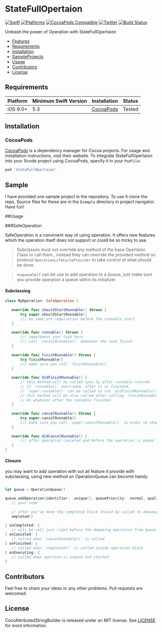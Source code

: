 # StateFullOpertaion

[![Swift](https://img.shields.io/badge/Swift-5.3_or_Higher-orange?style=flat-square)](https://img.shields.io/badge/Swift-5.1_5.2_5.3_5.4-Orange?style=flat-square)
[![Platforms](https://img.shields.io/badge/Platforms-iOS_9_or_Higher-yellowgreen?style=flat-square)](https://img.shields.io/badge/Platforms-macOS_iOS_tvOS_watchOS_Linux_Windows-Green?style=flat-square)
[![CocoaPods Compatible](https://img.shields.io/cocoapods/v/Alamofire.svg?style=flat-square)](https://img.shields.io/cocoapods/v/Alamofire.svg)
[![Twitter](https://img.shields.io/badge/twitter-@Vosough_k-blue.svg?style=flat-square)](https://twitter.com/AlamofireSF)
[![Build Status](https://travis-ci.org/joemccann/dillinger.svg?branch=master)](https://travis-ci.org/joemccann/dillinger)

Unleash the power of Operation with StateFullOpertaion

- [Features](#features)
- [Requirements](#requirements)
- [Installation](#installation)
- [SampleProjects](#Sample)
- [Usage](#Usage)
- [Contributors](#Contributors)
- [License](#license)

## Requirements

| Platform | Minimum Swift Version | Installation | Status |
| --- | --- | --- | --- |
| iOS 9.0+ | 5.3 | [CocoaPods](#cocoapods) | Tested |

## Installation

### CocoaPods

[CocoaPods](https://cocoapods.org) is a dependency manager for Cocoa projects. For usage and installation instructions, visit their website. To integrate StateFullOpertaion into your Xcode project using CocoaPods, specify it in your `Podfile`:

```ruby
pod 'StateFullOpertaion'
```

## Sample

I have provided one sample project in the repository. To use it clone the repo, Source files for these are in the `Example` directory in project navigator. Have fun!

##Usage


###SafeOperation

SafeOperation is a convinient way of using operation.
It offers new features which the operation itself does not support or could be so tricky to use.

> Subclasses must not override any method of the base Opertaion Class or call them
 , instead they can override the provided method on protocol `OperationLifeCycleProvider` to take control of what should be done.
 
> `enqueueSelf` can be use to add operation to a Queue, just make sure you provide operation a queue within its initializer.

#### Subclassing
 
 ```swift
 class MyOperation: SafeOperation {
    
    override func shouldStartRunnable() throws {
        try super.shouldStartRunnable()
        /// do some pre-requireties before the runnable start
    }
    
    override func runnable() throws {
        /// impelement your task here
        /// call `cancelRunnable()` whenever the task finish
    }
    
    override func finishRunnable() throws {
        try finishRunnable()
        /// make sure you call `finishRunnable()`
    }
    
    override func didFinishRunnable() {
        // this method will be called sync-ly after runnable retured
        // if `runnable()` overrided, after it is finished,
        // `super.runnable()` can be called to run `didFinishRunnable()`
        // this method will be also called after calling `finishRunnable()`
        // do whatever after the runnable finished
    }
    
    override func cancelRunnable() throws {
        try super.cancelRunnable()
        /// make sure you call `super.cancelRunnable()` in order to change operation flag
    }
    
    override func didCancelRunnable() {
        /// after operation canceled and before the operation is poped from queue this method will be called
    }
}
 ```

#### Closure

you may want to add operation with out all feature it provide with subclassing, using new method on OperationQueue can become handy.

```swift

let queue = OperationQueue()

queue.addOperation(identifier: .unique(), queuePriority: .normal, qualityOfService: .background) { completed in
   // your code
	
   // after you've done the completed block should be called to dequeue operation from queue
   ompleted()
	
} onCompleted: {
   // will be call just right before the dequeing operation from queue
} onCanceled: {
   // called when `cancelRunnable()` is called
} onFinished: {
   // called when `completed()` is called inside operation block
} onExecuting: {
   // called when opertion is enqued and started
}

```


## Contributors

Feel free to share your ideas or any other problems. Pull requests are welcomed.

## License

CocoAttributedStringBuilder is released under an MIT license. See [LICENSE](https://github.com/kiarashvosough1999/StateFullOpertaion/blob/master/LICENSE) for more information.
